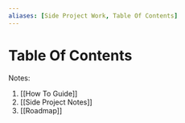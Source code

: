 ```yaml
---
aliases: [Side Project Work, Table Of Contents]
---
```

# Table Of Contents

Notes:
1) [[How To Guide]]
1) [[Side Project Notes]]
1) [[Roadmap]]
